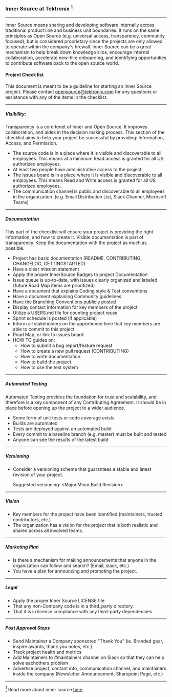 ### Inner Source at Tektronix <a href="#note1" id="note1ref"><sup>1</sup></a>

****

Inner Source means sharing and developing software internally across traditional product line and business unit boundaries. It runs on the same principles as Open Source (e.g. universal access, transparency, community focused), but is considered proprietary since the projects are only allowed to operate within the company's firewall. Inner Source can be a great mechanism to help break down knowledge silos, encourage internal collaboration, accelerate new-hire onboarding, and identifying opportunities to contribute software back to the open source world. 

#### Project Check list 
This document is meant to be a guideline for starting an Inner Source project. Please contact [opensource@tektronix.com](email:opensource@tektronix.com) for any questions or assistance with any of the items in the checklist. 
***

##### Visibility:

Transparency is a core tenet of Inner and Open Source. It improves collaboration, and aides in the decision making process. This section of the checklist aims to help your project be successful by providing: Information, Access, and Permission. 

* The source code is in a place where it is visible and discoverable to all employees. This means at a minimum Read access is granted for all US authorized employees. 
* At least two people have administrative access to the project. 
* The issues board is in a place where it is visible and discoverable to all employees. This means Read and Write access is granted for all US authorized employees.
* The communication channel is public and discoverable to all employees in the organization. (e.g. Email Distribution List, Slack Channel, Microsoft Teams)
***

##### Documentation 

This part of the checklist will ensure your project is providing the right information, and how to create it. Visible documentation is part of transparency. Keep the documentation with the project as much as possible.

* Project has basic documentation (README, CONTRIBUTING, CHANGELOG, GETTINGSTARTED)
* Have a clear mission statement
* Apply the proper InnerSource Badges to project Documentation
* Issue queue is up-to-date, with issues clearly organized and labeled (future Road Map items are prioritized)
* Have a document that explains Coding style & Test conventions
* Have a document explaining Community guidelines
* Have the Branching Conventions publicly posted
* Display contact information for key members of the project
* Utilize a USERS.md file for counting project reuse
* Sprint schedule is posted (if applicable)
* Inform all stakeholders on the apportioned time that key members are able to commit to this project 
* Road Map, or link to issues board
* HOW TO guides on: 
    * How to submit a bug report/feature request
    * How to create a new pull request (CONTRIBUTING)
    * How to write documentation
    * How to build the project
    * How to use the test system
***

##### Automated Testing
Automated Testing provides the foundation for trust and scalability, and therefore is a key component of any Contributing Agreement. It should be in place before opening up the project to a wider audience. 
* Some form of unit tests or code coverage exists
* Builds are automated
* Tests are deployed against an automated build
* Every commit to a baseline branch (e.g. master) must be built and tested
* Anyone can see the results of the latest build
***

##### Versioning
* Consider a versioning scheme that guarantees a stable and latest revision of your project.

  Suggested versioning: <Major.Minor.Build.Revision>
***

##### Vision
* Key members for the project have been identified (maintainers, trusted contributors, etc.)
* The organization has a vision for the project that is both realistic and shared across all involved teams. 
***

##### Marketing Plan
* Is there a mechanism for making announcements that anyone in the organization can follow and search? (Email, slack, etc.)
* You have a plan for announcing and promoting the project. 
***

##### Legal
* Apply the proper Inner Source LICENSE file
* That any non-Company code is in a third_party directory.
* That it is in license compliance with any third-party dependencies.
***

##### Post Approval Steps
* Send Maintainer a Company sponsored "Thank You" (ie. Branded gear, inspire awards, thank you notes, etc.)
* Track project health and metrics
* Add Maintainers to #maintainers channel on Slack so that they can help solve eachothers problem
* Advertise project, contant info, communication channel, and maintainers inside the company (Newsletter Announcement, Sharepoint Page, etc.)
***

<a id="note1" href="#note1ref"><sup>  1</sup></a> Read more about inner source [here](http://paypal.github.io/InnerSourceCommons/)


